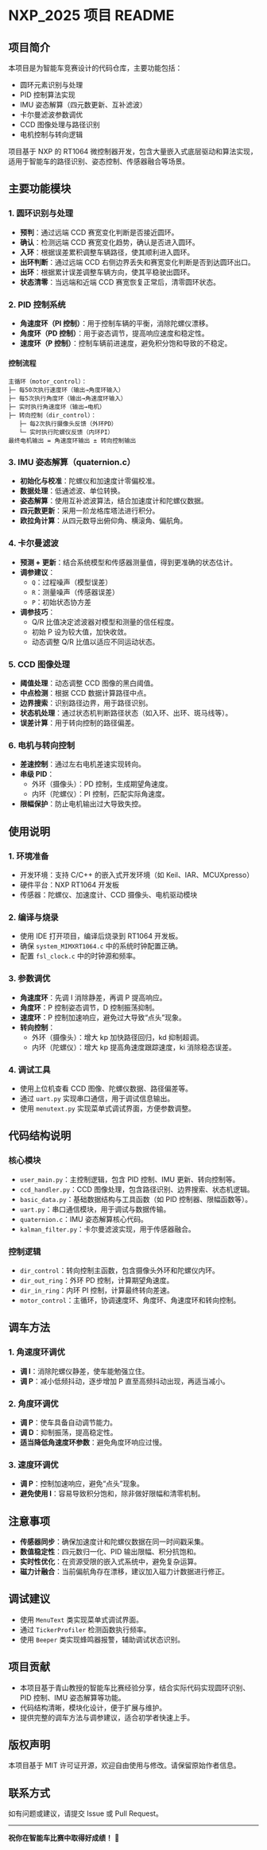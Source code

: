 # NXP_2025 项目 README

## 项目简介
本项目是为智能车竞赛设计的代码仓库，主要功能包括：
- 圆环元素识别与处理
- PID 控制算法实现
- IMU 姿态解算（四元数更新、互补滤波）
- 卡尔曼滤波参数调优
- CCD 图像处理与路径识别
- 电机控制与转向逻辑

项目基于 NXP 的 RT1064 微控制器开发，包含大量嵌入式底层驱动和算法实现，适用于智能车的路径识别、姿态控制、传感器融合等场景。

## 主要功能模块

### 1. 圆环识别与处理
- **预判**：通过远端 CCD 赛宽变化判断是否接近圆环。
- **确认**：检测远端 CCD 赛宽变化趋势，确认是否进入圆环。
- **入环**：根据误差累积调整车辆路径，使其顺利进入圆环。
- **出环判断**：通过远端 CCD 右侧边界丢失和赛宽变化判断是否到达圆环出口。
- **出环**：根据累计误差调整车辆方向，使其平稳驶出圆环。
- **状态清零**：当远端和近端 CCD 赛宽恢复正常后，清零圆环状态。

### 2. PID 控制系统
- **角速度环（PI 控制）**：用于控制车辆的平衡，消除陀螺仪漂移。
- **角度环（PD 控制）**：用于姿态调节，提高响应速度和稳定性。
- **速度环（P 控制）**：控制车辆前进速度，避免积分饱和导致的不稳定。

#### 控制流程
```text
主循环（motor_control）：
├─ 每50次执行速度环（输出→角度环输入）
├─ 每5次执行角度环（输出→角速度环输入）
├─ 实时执行角速度环（输出→电机）
├─ 转向控制（dir_control）：
   ├─ 每2次执行摄像头反馈（外环PD）
   └─ 实时执行陀螺仪反馈（内环PI）
最终电机输出 = 角速度环输出 ± 转向控制输出
```

### 3. IMU 姿态解算（quaternion.c）
- **初始化与校准**：陀螺仪和加速度计零偏校准。
- **数据处理**：低通滤波、单位转换。
- **姿态解算**：使用互补滤波算法，结合加速度计和陀螺仪数据。
- **四元数更新**：采用一阶龙格库塔法进行积分。
- **欧拉角计算**：从四元数导出俯仰角、横滚角、偏航角。

### 4. 卡尔曼滤波
- **预测 + 更新**：结合系统模型和传感器测量值，得到更准确的状态估计。
- **调参建议**：
  - `Q`：过程噪声（模型误差）
  - `R`：测量噪声（传感器误差）
  - `P`：初始状态协方差
- **调参技巧**：
  - Q/R 比值决定滤波器对模型和测量的信任程度。
  - 初始 P 设为较大值，加快收敛。
  - 动态调整 Q/R 比值以适应不同运动状态。

### 5. CCD 图像处理
- **阈值处理**：动态调整 CCD 图像的黑白阈值。
- **中点检测**：根据 CCD 数据计算路径中点。
- **边界搜索**：识别路径边界，用于路径识别。
- **状态机处理**：通过状态机判断路径状态（如入环、出环、斑马线等）。
- **误差计算**：用于转向控制的路径偏差。

### 6. 电机与转向控制
- **差速控制**：通过左右电机差速实现转向。
- **串级 PID**：
  - 外环（摄像头）：PD 控制，生成期望角速度。
  - 内环（陀螺仪）：PI 控制，匹配实际角速度。
- **限幅保护**：防止电机输出过大导致失控。

## 使用说明

### 1. 环境准备
- 开发环境：支持 C/C++ 的嵌入式开发环境（如 Keil、IAR、MCUXpresso）
- 硬件平台：NXP RT1064 开发板
- 传感器：陀螺仪、加速度计、CCD 摄像头、电机驱动模块

### 2. 编译与烧录
- 使用 IDE 打开项目，编译后烧录到 RT1064 开发板。
- 确保 `system_MIMXRT1064.c` 中的系统时钟配置正确。
- 配置 `fsl_clock.c` 中的时钟源和频率。

### 3. 参数调优
- **角速度环**：先调 I 消除静差，再调 P 提高响应。
- **角度环**：P 控制姿态调节，D 控制振荡抑制。
- **速度环**：P 控制加速响应，避免过大导致“点头”现象。
- **转向控制**：
  - 外环（摄像头）：增大 kp 加快路径回归，kd 抑制超调。
  - 内环（陀螺仪）：增大 kp 提高角速度跟踪速度，ki 消除稳态误差。

### 4. 调试工具
- 使用上位机查看 CCD 图像、陀螺仪数据、路径偏差等。
- 通过 `uart.py` 实现串口通信，用于调试信息输出。
- 使用 `menutext.py` 实现菜单式调试界面，方便参数调整。

## 代码结构说明

### 核心模块
- `user_main.py`：主控制逻辑，包含 PID 控制、IMU 更新、转向控制等。
- `ccd_handler.py`：CCD 图像处理，包含路径识别、边界搜索、状态机逻辑。
- `basic_data.py`：基础数据结构与工具函数（如 PID 控制器、限幅函数等）。
- `uart.py`：串口通信模块，用于调试与数据传输。
- `quaternion.c`：IMU 姿态解算核心代码。
- `kalman_filter.py`：卡尔曼滤波实现，用于传感器融合。

### 控制逻辑
- `dir_control`：转向控制主函数，包含摄像头外环和陀螺仪内环。
- `dir_out_ring`：外环 PD 控制，计算期望角速度。
- `dir_in_ring`：内环 PI 控制，计算最终转向差速。
- `motor_control`：主循环，协调速度环、角度环、角速度环和转向控制。

## 调车方法

### 1. 角速度环调优
- **调 I**：消除陀螺仪静差，使车能勉强立住。
- **调 P**：减小低频抖动，逐步增加 P 直至高频抖动出现，再适当减小。

### 2. 角度环调优
- **调 P**：使车具备自动调节能力。
- **调 D**：抑制振荡，提高稳定性。
- **适当降低角速度环参数**：避免角度环响应过慢。

### 3. 速度环调优
- **调 P**：控制加速响应，避免“点头”现象。
- **避免使用 I**：容易导致积分饱和，除非做好限幅和清零机制。

## 注意事项
- **传感器同步**：确保加速度计和陀螺仪数据在同一时间戳采集。
- **数值稳定性**：四元数归一化、PID 输出限幅、积分抗饱和。
- **实时性优化**：在资源受限的嵌入式系统中，避免复杂运算。
- **磁力计融合**：当前偏航角存在漂移，建议加入磁力计数据进行修正。

## 调试建议
- 使用 `MenuText` 类实现菜单式调试界面。
- 通过 `TickerProfiler` 检测函数执行频率。
- 使用 `Beeper` 类实现蜂鸣器报警，辅助调试状态识别。

## 项目贡献
- 本项目基于青山教授的智能车比赛经验分享，结合实际代码实现圆环识别、PID 控制、IMU 姿态解算等功能。
- 代码结构清晰，模块化设计，便于扩展与维护。
- 提供完整的调车方法与调参建议，适合初学者快速上手。

## 版权声明
本项目基于 MIT 许可证开源，欢迎自由使用与修改。请保留原始作者信息。

## 联系方式
如有问题或建议，请提交 Issue 或 Pull Request。

---

**祝你在智能车比赛中取得好成绩！** 🏁